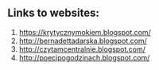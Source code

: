 ## Links to websites:
1. https://krytycznymokiem.blogspot.com/    
2. http://bernadettadarska.blogspot.com/
3. http://czytamcentralnie.blogspot.com/
4. http://poecipogodzinach.blogspot.com/
